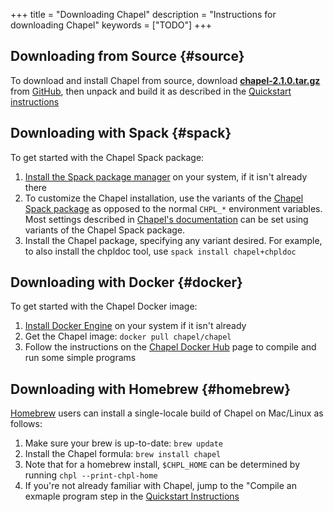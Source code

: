 +++
title = "Downloading Chapel"
description = "Instructions for downloading Chapel"
keywords = ["TODO"]
+++

## Downloading from Source {#source}

To download and install Chapel from source, download **[chapel-2.1.0.tar.gz](https://github.com/chapel-lang/chapel/releases/download/2.1.0/chapel-2.1.0.tar.gz)** from [GitHub](https://github.com/chapel-lang/chapel/releases/tag/2.1.0), then unpack and build it as described in the [Quickstart instructions](/docs/usingchapel/QUICKSTART.html)


## Downloading with Spack {#spack}

To get started with the Chapel Spack package:

1. [Install the Spack package manager](https://spack.readthedocs.io/en/latest/getting_started.html#installation) on your system, if it isn't already there
2. To customize the Chapel installation, use the variants of the [Chapel Spack package](https://packages.spack.io/package.html?name=chapel) as opposed to the normal `CHPL_*` environment variables. Most settings described in [Chapel's documentation](/docs/usingchapel/chplenv.html#setting-up-your-environment-for-chapel) can be set using variants of the Chapel Spack package.
3. Install the Chapel package, specifying any variant desired. For example, to also install the chpldoc tool, use `spack install chapel+chpldoc`


## Downloading with Docker {#docker}

To get started with the Chapel Docker image:

1. [Install Docker Engine](https://docs.docker.com/engine/install) on your system if it isn't already
2. Get the Chapel image: `docker pull chapel/chapel`
3. Follow the instructions on the [Chapel Docker Hub](https://hub.docker.com/r/chapel/chapel/) page to compile and run some simple programs

## Downloading with Homebrew {#homebrew}

[Homebrew](http://brew.sh/) users can install a single-locale build of Chapel on Mac/Linux as follows:

1. Make sure your brew is up-to-date: `brew update`
2. Install the Chapel formula: `brew install chapel`
3. Note that for a homebrew install, `$CHPL_HOME` can be determined by running `chpl --print-chpl-home`
4. If you're not already familiar with Chapel, jump to the "Compile an exmaple program step in the [Quickstart Instructions](/docs/usingchapel/QUICKSTART.html)
